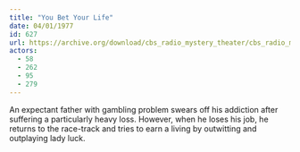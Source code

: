 ```yaml
---
title: "You Bet Your Life"
date: 04/01/1977
id: 627
url: https://archive.org/download/cbs_radio_mystery_theater/cbs_radio_mystery_theater-0601-0650.zip/cbs_radio_mystery_theater-0601-0650%2Fcbsrmt_0627_you_bet_your_life.mp3
actors:
  - 58
  - 262
  - 95
  - 279
---
```

An expectant father with gambling problem swears off his addiction after suffering a particularly heavy loss. However, when he loses his job, he returns to the race-track and tries to earn a living by outwitting and outplaying lady luck.